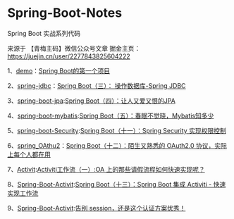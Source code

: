 # Spring-Boot-Notes
Spring Boot 实战系列代码
 
 来源于 【青梅主码】微信公众号文章
 掘金主页：https://juejin.cn/user/2277843825604222

1、[demo](/demo)：[Spring Boot的第一个项目](https://mp.weixin.qq.com/s?__biz=MzIwMTY3NjY3MA==&mid=2247483751&idx=1&sn=90bb32f21dbfd6793b899ac4cb04d52f&chksm=96eb0376a19c8a60eb9ea0b8227b3e34d55efb0feb6e1aa944d90514333f2be70635b8bc820c&token=1724332241&lang=zh_CN#rd)

2、[spring-jdbc](/spring_jdbc)：[Spring Boot（三）： 操作数据库-Spring JDBC](https://mp.weixin.qq.com/s?__biz=MzIwMTY3NjY3MA==&mid=2247483779&idx=1&sn=6ce5bbd2d8028b176ecf3b1b7fa8f3ea&chksm=96eb0392a19c8a84f1e7356a36012a2ef2f17f4d70f60c83ea42c1e72ed5a561c18d1782577e&token=1724332241&lang=zh_CN#rd)

3、[spring-boot-jpa](/spring-boot-jpa):[Spring Boot（四）：让人又爱又恨的JPA](https://mp.weixin.qq.com/s?__biz=MzIwMTY3NjY3MA==&mid=2247483799&idx=1&sn=f0a553daf412aefeb2f7877970b04aca&chksm=96eb0386a19c8a90c15b1dae13d39546a2d01875d3f3489c2e2f709a97f8f8ca87bee4ec58e0&token=1724332241&lang=zh_CN#rd)

4、[spring-boot-mybatis](/spring-boot-mybatis):[Spring Boot（五）：春眠不觉晓，Mybatis知多少](https://mp.weixin.qq.com/s?__biz=MzIwMTY3NjY3MA==&mid=2247483821&idx=1&sn=7c5ed87610b93589266106d1b07191d1&chksm=96eb03bca19c8aaa5967520fe03381481020450834e7b4e518dd729dc38b71c4cb50154d7e8d&token=1724332241&lang=zh_CN#rd)

5、[spring-boot-Security](/springSecurity):[Spring Boot（十一）：Spring Security 实现权限控制](https://mp.weixin.qq.com/s?__biz=MzIwMTY3NjY3MA==&mid=2247485765&idx=1&sn=53a386cd11a713a71282efc5c0aba4f9&chksm=96eb0b54a19c82426f19af90206c3c8828a17a3911f0de8af1c96990cd2920588905b3cc8b46&token=2005006674&lang=zh_CN#rd)

6、[spring_OAthu2](/spring_OAthu2)：[Spring Boot（十二）：陌生又熟悉的 OAuth2.0 协议，实际上每个人都在用](https://mp.weixin.qq.com/s?__biz=MzIwMTY3NjY3MA==&mid=2247485836&idx=1&sn=26aed3b90036910c81d9afebec53412d&chksm=96eb0b9da19c828bf5dc7162c5d2abd3a823cf5f33ed104b07ac9e33bf53e57cd1b8eb265c41&token=1724332241&lang=zh_CN#rd)

7、[Activit](/activiti/activiti_demo/):[Activiti工作流（一）:OA 上的那些请假流程如何快速实现呢？](https://mp.weixin.qq.com/s?__biz=MzIwMTY3NjY3MA==&mid=2247485895&idx=1&sn=9657ea5abb80d21242dd8a13d7bcaef0&chksm=96eb0bd6a19c82c02a559a8a019aa44e4e66e20b476d5f4ed216f119c17b443126efd887ed46&token=1724332241&lang=zh_CN#rd)

8、[Spring-Boot-Activit](/activiti/activiti/):[Spring Boot（十三）：Spring Boot 集成 Activiti - 快速实现工作流
](https://mp.weixin.qq.com/s?__biz=MzIwMTY3NjY3MA==&mid=2247486433&idx=1&sn=09b3fe0358d59718b101b7503d3c7dcf&chksm=96eb09f0a19c80e69d52976922aa0537d77512f855e3d925477b1abd6c706fa4aea68a53c89e&token=1724332241&lang=zh_CN#rd)

9、[Spring-Boot-Activit](/jwt_demo):[告别 session，还是这个认证方案优秀！
](https://juejin.cn/post/7128212823892557861)
